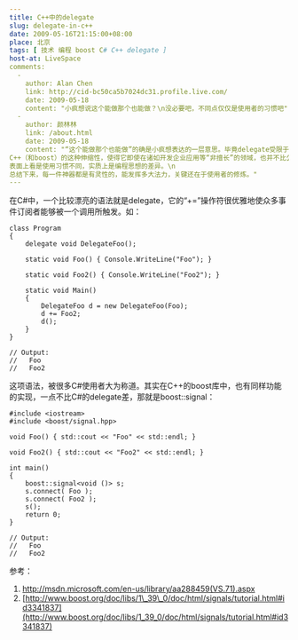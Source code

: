 ```yaml
---
title: C++中的delegate
slug: delegate-in-c++
date: 2009-05-16T21:15:00+08:00
place: 北京
tags: [ 技术 编程 boost C# C++ delegate ]
host-at: LiveSpace
comments:
  -
    author: Alan Chen 
    link: http://cid-bc50ca5b7024dc31.profile.live.com/
    date: 2009-05-18
    content: "小疯想说这个能做那个也能做？\n没必要吧，不同点仅仅是使用者的习惯吧"
  -
    author: 颜林林
    link: /about.html
    date: 2009-05-18
    content: "“这个能做那个也能做”的确是小疯想表达的一层意思。毕竟delegate受限于C++语法而难以直接实现，而boost却实现了大量类似的C++奇迹，不得不让人称赞。\n
C++（和boost）的这种伸缩性，使得它即使在诸如开发企业应用等“非擅长”的领域，也并不比公认的C#等语言差太多。\n
表面上看是使用习惯不同，实质上是编程思想的差异。\n
总结下来，每一件神器都是有灵性的，能发挥多大法力，关键还在于使用者的修炼。"
---
```

在C#中，一个比较漂亮的语法就是delegate，它的“+=”操作符很优雅地使众多事件订阅者能够被一个调用所触发。如：

    class Program
    {
        delegate void DelegateFoo();
    
        static void Foo() { Console.WriteLine("Foo"); }
    
        static void Foo2() { Console.WriteLine("Foo2"); }
    
        static void Main()
        {
            DelegateFoo d = new DelegateFoo(Foo);
            d += Foo2;
            d();
        }
    }
    
    // Output:
    //   Foo
    //   Foo2

这项语法，被很多C#使用者大为称道。其实在C++的boost库中，也有同样功能的实现，一点不比C#的delegate差，那就是boost::signal：

    #include <iostream>
    #include <boost/signal.hpp>
    
    void Foo() { std::cout << "Foo" << std::endl; }
    
    void Foo2() { std::cout << "Foo2" << std::endl; }
    
    int main()
    {
        boost::signal<void ()> s;
        s.connect( Foo );
        s.connect( Foo2 );
        s();
        return 0;
    }
    
    // Output:
    //   Foo
    //   Foo2

参考：

1. <http://msdn.microsoft.com/en-us/library/aa288459(VS.71).aspx>
2. [http://www.boost.org/doc/libs/1\_39\_0/doc/html/signals/tutorial.html#id3341837](http://www.boost.org/doc/libs/1_39_0/doc/html/signals/tutorial.html#id3341837)
